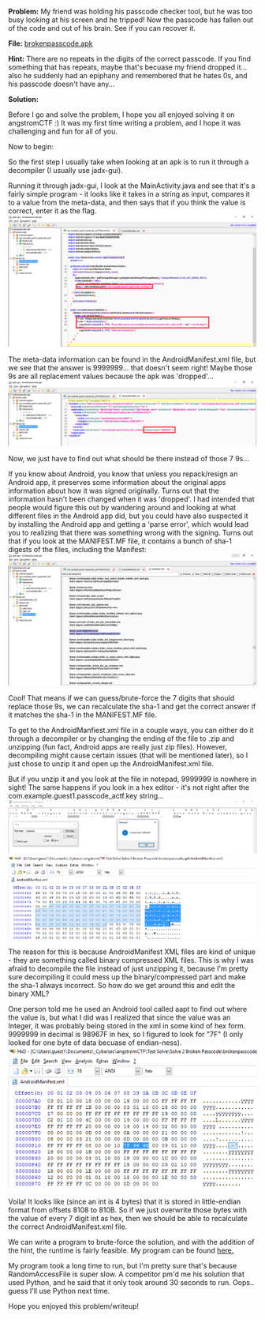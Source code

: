 **Problem:** My friend was holding his passcode checker tool, but he was too busy looking at his screen and he tripped! Now the passcode has fallen out of the code and out of his brain. See if you can recover it.

**File:** [brokenpasscode.apk](files/brokenpasscode.apk)

**Hint:** There are no repeats in the digits of the correct passcode. If you find something that has repeats, maybe that's becuase my friend dropped it... also he suddenly had an epiphany and remembered that he hates 0s, and his passcode doesn't have any...

**Solution:**

Before I go and solve the problem, I hope you all enjoyed solving it on angstromCTF :) It was my first time writing a problem, and I hope it was challenging and fun for all of you.

Now to begin:

So the first step I usually take when looking at an apk is to run it through a decompiler (I usually use jadx-gui).

Running it through jadx-gui, I look at the MainActivity.java and see that it's a fairly simple program - it looks like it takes in a string as input, compares it to a value from the meta-data, and then says that if you think the value is correct, enter it as the flag.
![alt tag](files/1.jpg "jadx-gui decompilation of MainActivity.java")

The meta-data information can be found in the AndroidManifest.xml file, but we see that the answer is 9999999... that doesn't seem right! Maybe those 9s are all replacement values because the apk was 'dropped'...
![alt tag](files/2.jpg "jadx-gui decompilation of Manifest")

Now, we just have to find out what should be there instead of those 7 9s...

If you know about Android, you know that unless you repack/resign an Android app, it preserves some information about the original apps information about how it was signed originally. Turns out that the information hasn't been changed when it was 'dropped'. I had intended that people would figure this out by wandering around and looking at what different files in the Android app did, but you could have also suspected it by installing the Android app and getting a 'parse error', which would lead you to realizing that there was something wrong with the signing. Turns out that if you look at the MANIFEST.MF file, it contains a bunch of sha-1 digests of the files, including the Manifest:
![alt tag](files/3.jpg "sha-1 digest")

Cool! That means if we can guess/brute-force the 7 digits that should replace those 9s, we can recalculate the sha-1 and get the correct answer if it matches the sha-1 in the MANIFEST.MF file.

To get to the AndroidManfiest.xml file in a couple ways, you can either do it through a decompiler or by changing the ending of the file to .zip and unzipping (fun fact, Android apps are really just zip files). However, decompiling might cause certain issues (that will be mentioned later), so I just chose to unzip it and open up the AndroidManifest.xml file.

But if you unzip it and you look at the file in notepad, 9999999 is nowhere in sight! The same happens if you look in a hex editor - it's not right after the com.example.guest1.passcode_actf.key string...
![alt tag](files/4.jpg "notepad")
![alt tag](files/5.jpg "hxd")

The reason for this is because AndroidManifest XML files are kind of unique - they are something called binary compressed XML files. This is why I was afraid to decompile the file instead of just unzipping it, because I'm pretty sure decompiling it could mess up the binary/compressed part and make the sha-1 always incorrect. So how do we get around this and edit the binary XML?

One person told me he used an Android tool called aapt to find out where the value is, but what I did was I realized that since the value was an Integer, it was probably being stored in the xml in some kind of hex form. 9999999 in decimal is 98967F in hex, so I figured to look for "7F" (I only looked for one byte of data becuase of endian-ness). 
![alt tag](files/6.jpg "98967F")

Voila! It looks like (since an int is 4 bytes) that it is stored in little-endian format from offsets 8108 to 810B. So if we just overwrite those bytes with the value of every 7 digit int as hex, then we should be able to recalculate the correct AndroidManifest.xml file.

We can write a program to brute-force the solution, and with the addition of the hint, the runtime is fairly feasible. My program can be found [here.](files/sha1digest.java)

My program took a long time to run, but I'm pretty sure that's because RandomAccessFile is super slow. A competitor pm'd me his solution that used Python, and he said that it only took around 30 seconds to run. Oops.. guess I'll use Python next time.

Hope you enjoyed this problem/writeup!



